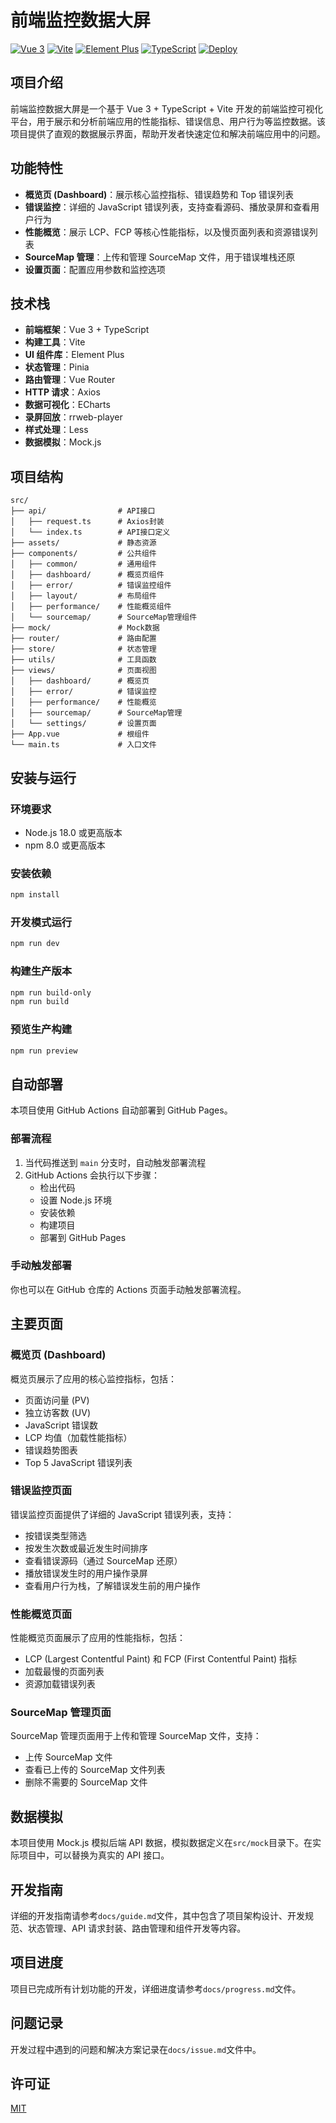 # 前端监控数据大屏

[![Vue 3](https://img.shields.io/badge/Vue-3.5-42b883)](https://vuejs.org/)
[![Vite](https://img.shields.io/badge/Vite-6.2-646cff)](https://vitejs.dev/)
[![Element Plus](https://img.shields.io/badge/Element%20Plus-2.9-409eff)](https://element-plus.org/)
[![TypeScript](https://img.shields.io/badge/TypeScript-5.7-3178c6)](https://www.typescriptlang.org/)
[![Deploy](https://github.com/yourusername/fe-monitor-web/actions/workflows/deploy.yml/badge.svg)](https://github.com/yourusername/fe-monitor-web/actions/workflows/deploy.yml)

## 项目介绍

前端监控数据大屏是一个基于 Vue 3 + TypeScript + Vite 开发的前端监控可视化平台，用于展示和分析前端应用的性能指标、错误信息、用户行为等监控数据。该项目提供了直观的数据展示界面，帮助开发者快速定位和解决前端应用中的问题。

## 功能特性

- **概览页 (Dashboard)**：展示核心监控指标、错误趋势和 Top 错误列表
- **错误监控**：详细的 JavaScript 错误列表，支持查看源码、播放录屏和查看用户行为
- **性能概览**：展示 LCP、FCP 等核心性能指标，以及慢页面列表和资源错误列表
- **SourceMap 管理**：上传和管理 SourceMap 文件，用于错误堆栈还原
- **设置页面**：配置应用参数和监控选项

## 技术栈

- **前端框架**：Vue 3 + TypeScript
- **构建工具**：Vite
- **UI 组件库**：Element Plus
- **状态管理**：Pinia
- **路由管理**：Vue Router
- **HTTP 请求**：Axios
- **数据可视化**：ECharts
- **录屏回放**：rrweb-player
- **样式处理**：Less
- **数据模拟**：Mock.js

## 项目结构

```
src/
├── api/                # API接口
│   ├── request.ts      # Axios封装
│   └── index.ts        # API接口定义
├── assets/             # 静态资源
├── components/         # 公共组件
│   ├── common/         # 通用组件
│   ├── dashboard/      # 概览页组件
│   ├── error/          # 错误监控组件
│   ├── layout/         # 布局组件
│   ├── performance/    # 性能概览组件
│   └── sourcemap/      # SourceMap管理组件
├── mock/               # Mock数据
├── router/             # 路由配置
├── store/              # 状态管理
├── utils/              # 工具函数
├── views/              # 页面视图
│   ├── dashboard/      # 概览页
│   ├── error/          # 错误监控
│   ├── performance/    # 性能概览
│   ├── sourcemap/      # SourceMap管理
│   └── settings/       # 设置页面
├── App.vue             # 根组件
└── main.ts             # 入口文件
```

## 安装与运行

### 环境要求

- Node.js 18.0 或更高版本
- npm 8.0 或更高版本

### 安装依赖

```bash
npm install
```

### 开发模式运行

```bash
npm run dev
```

### 构建生产版本

```bash
npm run build-only
npm run build
```

### 预览生产构建

```bash
npm run preview
```

## 自动部署

本项目使用 GitHub Actions 自动部署到 GitHub Pages。

### 部署流程

1. 当代码推送到 `main` 分支时，自动触发部署流程
2. GitHub Actions 会执行以下步骤：
   - 检出代码
   - 设置 Node.js 环境
   - 安装依赖
   - 构建项目
   - 部署到 GitHub Pages

### 手动触发部署

你也可以在 GitHub 仓库的 Actions 页面手动触发部署流程。

## 主要页面

### 概览页 (Dashboard)

概览页展示了应用的核心监控指标，包括：

- 页面访问量 (PV)
- 独立访客数 (UV)
- JavaScript 错误数
- LCP 均值（加载性能指标）
- 错误趋势图表
- Top 5 JavaScript 错误列表

### 错误监控页面

错误监控页面提供了详细的 JavaScript 错误列表，支持：

- 按错误类型筛选
- 按发生次数或最近发生时间排序
- 查看错误源码（通过 SourceMap 还原）
- 播放错误发生时的用户操作录屏
- 查看用户行为栈，了解错误发生前的用户操作

### 性能概览页面

性能概览页面展示了应用的性能指标，包括：

- LCP (Largest Contentful Paint) 和 FCP (First Contentful Paint) 指标
- 加载最慢的页面列表
- 资源加载错误列表

### SourceMap 管理页面

SourceMap 管理页面用于上传和管理 SourceMap 文件，支持：

- 上传 SourceMap 文件
- 查看已上传的 SourceMap 文件列表
- 删除不需要的 SourceMap 文件

## 数据模拟

本项目使用 Mock.js 模拟后端 API 数据，模拟数据定义在`src/mock`目录下。在实际项目中，可以替换为真实的 API 接口。

## 开发指南

详细的开发指南请参考`docs/guide.md`文件，其中包含了项目架构设计、开发规范、状态管理、API 请求封装、路由管理和组件开发等内容。

## 项目进度

项目已完成所有计划功能的开发，详细进度请参考`docs/progress.md`文件。

## 问题记录

开发过程中遇到的问题和解决方案记录在`docs/issue.md`文件中。

## 许可证

[MIT](LICENSE)
